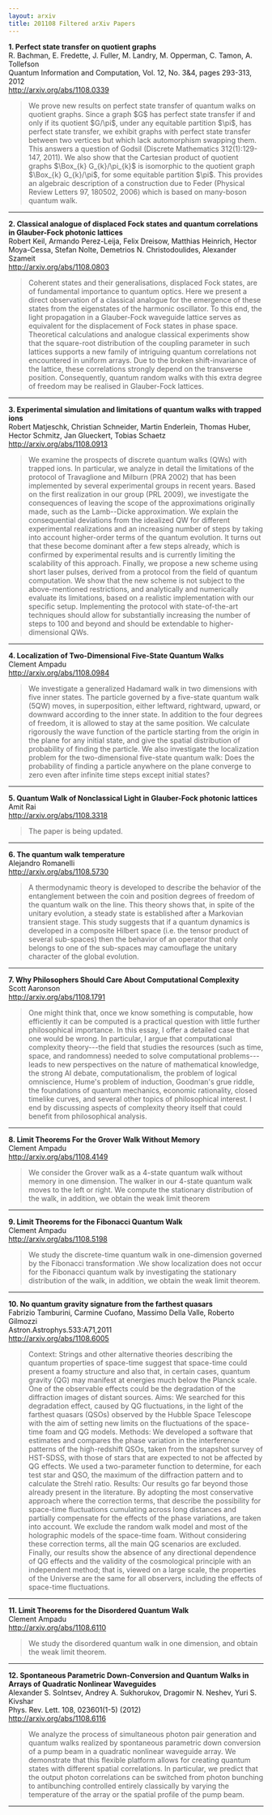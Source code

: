 ```yaml
---
layout: arxiv
title: 201108 Filtered arXiv Papers
---
```


**1.    Perfect state transfer on quotient graphs**  
R. Bachman, E. Fredette, J. Fuller, M. Landry, M. Opperman, C. Tamon, A. Tollefson  
Quantum Information and Computation, Vol. 12, No. 3&4, pages 293-313, 2012  
http://arxiv.org/abs/1108.0339  
<blockquote>
<p>
We prove new results on perfect state transfer of quantum walks on quotient graphs. Since a graph $G$ has perfect state transfer if and only if its quotient $G/\pi$, under any equitable partition $\pi$, has perfect state transfer, we exhibit graphs with perfect state transfer between two vertices but which lack automorphism swapping them. This answers a question of Godsil (Discrete Mathematics 312(1):129-147, 2011). We also show that the Cartesian product of quotient graphs $\Box_{k} G_{k}/\pi_{k}$ is isomorphic to the quotient graph $\Box_{k} G_{k}/\pi$, for some equitable partition $\pi$. This provides an algebraic description of a construction due to Feder (Physical Review Letters 97, 180502, 2006) which is based on many-boson quantum walk.
</p>
</blockquote>

------

**2.    Classical analogue of displaced Fock states and quantum correlations in Glauber-Fock photonic lattices**  
Robert Keil, Armando Perez-Leija, Felix Dreisow, Matthias Heinrich, Hector Moya-Cessa, Stefan Nolte, Demetrios N. Christodoulides, Alexander Szameit  
http://arxiv.org/abs/1108.0803  
<blockquote>
<p>
Coherent states and their generalisations, displaced Fock states, are of fundamental importance to quantum optics. Here we present a direct observation of a classical analogue for the emergence of these states from the eigenstates of the harmonic oscillator. To this end, the light propagation in a Glauber-Fock waveguide lattice serves as equivalent for the displacement of Fock states in phase space. Theoretical calculations and analogue classical experiments show that the square-root distribution of the coupling parameter in such lattices supports a new family of intriguing quantum correlations not encountered in uniform arrays. Due to the broken shift-invariance of the lattice, these correlations strongly depend on the transverse position. Consequently, quantum random walks with this extra degree of freedom may be realised in Glauber-Fock lattices.
</p>
</blockquote>

------

**3.    Experimental simulation and limitations of quantum walks with trapped ions**  
Robert Matjeschk, Christian Schneider, Martin Enderlein, Thomas Huber, Hector Schmitz, Jan Glueckert, Tobias Schaetz  
http://arxiv.org/abs/1108.0913  
<blockquote>
<p>
We examine the prospects of discrete quantum walks (QWs) with trapped ions. In particular, we analyze in detail the limitations of the protocol of Travaglione and Milburn (PRA 2002) that has been implemented by several experimental groups in recent years. Based on the first realization in our group (PRL 2009), we investigate the consequences of leaving the scope of the approximations originally made, such as the Lamb--Dicke approximation. We explain the consequential deviations from the idealized QW for different experimental realizations and an increasing number of steps by taking into account higher-order terms of the quantum evolution. It turns out that these become dominant after a few steps already, which is confirmed by experimental results and is currently limiting the scalability of this approach. Finally, we propose a new scheme using short laser pulses, derived from a protocol from the field of quantum computation. We show that the new scheme is not subject to the above-mentioned restrictions, and analytically and numerically evaluate its limitations, based on a realistic implementation with our specific setup. Implementing the protocol with state-of-the-art techniques should allow for substantially increasing the number of steps to 100 and beyond and should be extendable to higher-dimensional QWs.
</p>
</blockquote>

------

**4.    Localization of Two-Dimensional Five-State Quantum Walks**  
Clement Ampadu  
http://arxiv.org/abs/1108.0984  
<blockquote>
<p>
We investigate a generalized Hadamard walk in two dimensions with five inner states. The particle governed by a five-state quantum walk (5QW) moves, in superposition, either leftward, rightward, upward, or downward according to the inner state. In addition to the four degrees of freedom, it is allowed to stay at the same position. We calculate rigorously the wave function of the particle starting from the origin in the plane for any initial state, and give the spatial distribution of probability of finding the particle. We also investigate the localization problem for the two-dimensional five-state quantum walk: Does the probability of finding a particle anywhere on the plane converge to zero even after infinite time steps except initial states?
</p>
</blockquote>

------

**5.    Quantum Walk of Nonclassical Light in Glauber-Fock photonic lattices**  
Amit Rai  
http://arxiv.org/abs/1108.3318  
<blockquote>
<p>
The paper is being updated.
</p>
</blockquote>

------

**6.    The quantum walk temperature**  
Alejandro Romanelli  
http://arxiv.org/abs/1108.5730  
<blockquote>
<p>
A thermodynamic theory is developed to describe the behavior of the entanglement between the coin and position degrees of freedom of the quantum walk on the line. This theory shows that, in spite of the unitary evolution, a steady state is established after a Markovian transient stage. This study suggests that if a quantum dynamics is developed in a composite Hilbert space (i.e. the tensor product of several sub-spaces) then the behavior of an operator that only belongs to one of the sub-spaces may camouflage the unitary character of the global evolution.
</p>
</blockquote>

------

**7.    Why Philosophers Should Care About Computational Complexity**  
Scott Aaronson  
http://arxiv.org/abs/1108.1791  
<blockquote>
<p>
One might think that, once we know something is computable, how efficiently it can be computed is a practical question with little further philosophical importance. In this essay, I offer a detailed case that one would be wrong. In particular, I argue that computational complexity theory---the field that studies the resources (such as time, space, and randomness) needed to solve computational problems---leads to new perspectives on the nature of mathematical knowledge, the strong AI debate, computationalism, the problem of logical omniscience, Hume's problem of induction, Goodman's grue riddle, the foundations of quantum mechanics, economic rationality, closed timelike curves, and several other topics of philosophical interest. I end by discussing aspects of complexity theory itself that could benefit from philosophical analysis.
</p>
</blockquote>

------

**8.    Limit Theorems For the Grover Walk Without Memory**  
Clement Ampadu  
http://arxiv.org/abs/1108.4149  
<blockquote>
<p>
We consider the Grover walk as a 4-state quantum walk without memory in one dimension. The walker in our 4-state quantum walk moves to the left or right. We compute the stationary distribution of the walk, in addition, we obtain the weak limit theorem
</p>
</blockquote>

------

**9.    Limit Theorems for the Fibonacci Quantum Walk**  
Clement Ampadu  
http://arxiv.org/abs/1108.5198  
<blockquote>
<p>
We study the discrete-time quantum walk in one-dimension governed by the Fibonacci transformation .We show localization does not occur for the Fibonacci quantum walk by investigating the stationary distribution of the walk, in addition, we obtain the weak limit theorem.
</p>
</blockquote>

------

**10.    No quantum gravity signature from the farthest quasars**  
Fabrizio Tamburini, Carmine Cuofano, Massimo Della Valle, Roberto Gilmozzi  
Astron.Astrophys.533:A71,2011  
http://arxiv.org/abs/1108.6005  
<blockquote>
<p>
Context: Strings and other alternative theories describing the quantum properties of space-time suggest that space-time could present a foamy structure and also that, in certain cases, quantum gravity (QG) may manifest at energies much below the Planck scale. One of the observable effects could be the degradation of the diffraction images of distant sources. Aims: We searched for this degradation effect, caused by QG fluctuations, in the light of the farthest quasars (QSOs) observed by the Hubble Space Telescope with the aim of setting new limits on the fluctuations of the space-time foam and QG models. Methods: We developed a software that estimates and compares the phase variation in the interference patterns of the high-redshift QSOs, taken from the snapshot survey of HST-SDSS, with those of stars that are expected to not be affected by QG effects. We used a two-parameter function to determine, for each test star and QSO, the maximum of the diffraction pattern and to calculate the Strehl ratio. Results: Our results go far beyond those already present in the literature. By adopting the most conservative approach where the correction terms, that describe the possibility for space-time fluctuations cumulating across long distances and partially compensate for the effects of the phase variations, are taken into account. We exclude the random walk model and most of the holographic models of the space-time foam. Without considering these correction terms, all the main QG scenarios are excluded. Finally, our results show the absence of any directional dependence of QG effects and the validity of the cosmological principle with an independent method; that is, viewed on a large scale, the properties of the Universe are the same for all observers, including the effects of space-time fluctuations.
</p>
</blockquote>

------

**11.    Limit Theorems for the Disordered Quantum Walk**  
Clement Ampadu  
http://arxiv.org/abs/1108.6110  
<blockquote>
<p>
We study the disordered quantum walk in one dimension, and obtain the weak limit theorem.
</p>
</blockquote>

------

**12.    Spontaneous Parametric Down-Conversion and Quantum Walks in Arrays of Quadratic Nonlinear Waveguides**  
Alexander S. Solntsev, Andrey A. Sukhorukov, Dragomir N. Neshev, Yuri S. Kivshar  
Phys. Rev. Lett. 108, 023601(1-5) (2012)  
http://arxiv.org/abs/1108.6116  
<blockquote>
<p>
We analyze the process of simultaneous photon pair generation and quantum walks realized by spontaneous parametric down conversion of a pump beam in a quadratic nonlinear waveguide array. We demonstrate that this flexible platform allows for creating quantum states with different spatial correlations. In particular, we predict that the output photon correlations can be switched from photon bunching to antibunching controlled entirely classically by varying the temperature of the array or the spatial profile of the pump beam.
</p>
</blockquote>

------

